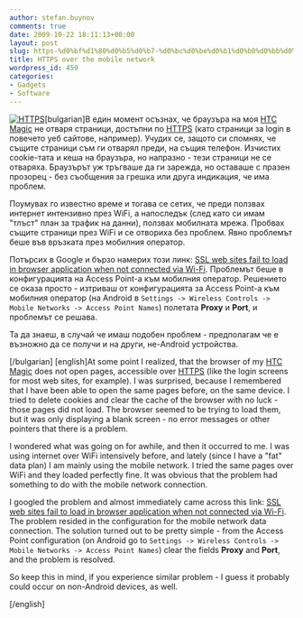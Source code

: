 ```yaml
---
author: stefan.buynov
comments: true
date: 2009-10-22 18:11:13+00:00
layout: post
slug: https-%d0%bf%d1%80%d0%b5%d0%b7-%d0%bc%d0%be%d0%b1%d0%b8%d0%bb%d0%bd%d0%b0%d1%82%d0%b0-%d0%bc%d1%80%d0%b5%d0%b6%d0%b0
title: HTTPS over the mobile network
wordpress_id: 459
categories:
- Gadgets
- Software
---
```


[![HTTPS](http://buynov.com/wordpress/wp-content/uploads/2009/10/HTTPS.jpg)](http://en.wikipedia.org/wiki/HTTP_Secure)[bulgarian]В един момент осъзнах, че браузъра на моя [HTC Magic](/2009/09/24/440) не отваря страници, достъпни по [HTTPS](http://en.wikipedia.org/wiki/HTTP_Secure) (като страници за login в повечето уеб сайтове, например). Учудих се, защото си спомнях, че същите страници съм ги отварял преди, на същия телефон. Изчистих cookie-тата и кеша на браузъра, но напразно - тези страници не се отваряха. Браузърът уж тръгваше да ги зарежда, но оставаше с празен прозорец - без съобщения за грешка или друга индикация, че има проблем.

Поумувах го известно време и тогава се сетих, че преди ползвах интернет интензивно през WiFi, а напоследък (след като си имам "тлъст" план за трафик на данни), ползвах мобилната мрежа. Пробвах същите страници през WiFi и се отвориха без проблем. Явно проблемът беше във връзката през мобилния оператор.

Потърсих в Google и бързо намерих този линк: [SSL web sites fail to load in browser application when not connected via Wi-Fi](http://code.google.com/p/android/issues/detail?id=3334). Проблемът беше в конфигурацията на Access Point-a към мобилния оператор. Решението се оказа просто - изтриваш от конфигурацията за Access Point-а към мобилния оператор (на Android в `Settings -> Wireless Controls -> Mobile Networks -> Access Point Names`) полетата **Proxy** и **Port**, и проблемът се решава.

Та да знаеш, в случай че имаш подобен проблем - предполагам че е възножно да се получи и на други, не-Android устройства.

[/bulgarian]
[english]At some point I realized, that the browser of my [HTC Magic](/2009/09/24/440) does not open pages, accessible over [HTTPS](http://en.wikipedia.org/wiki/HTTP_Secure) (like the login screens for most web sites, for example). I was surprised, because I remembered that I have been able to open the same pages before, on the same device. I tried to delete cookies and clear the cache of the browser with no luck - those pages did not load. The browser seemed to be trying to load them, but it was only displaying a blank screen - no error messages or other pointers that there is a problem.

I wondered what was going on for awhile, and then it occurred to me. I was using internet over WiFi intensively before, and lately (since I have a "fat" data plan) I am mainly using the mobile network. I tried the same pages over WiFi and they loaded perfectly fine. It was obvious that the problem had something to do with the mobile network connection.

I googled the problem and almost immediately came across this link: [SSL web sites fail to load in browser application when not connected via Wi-Fi](http://code.google.com/p/android/issues/detail?id=3334). The problem resided in the configuration for the mobile network data connection. The solution turned out to be pretty simple - from the Access Point configuration (on Android go to `Settings -> Wireless Controls -> Mobile Networks -> Access Point Names`) clear the fields **Proxy** and **Port**, and the problem is resolved.

So keep this in mind, if you experience similar problem - I guess it probably could occur on non-Android devices, as well.

[/english]
